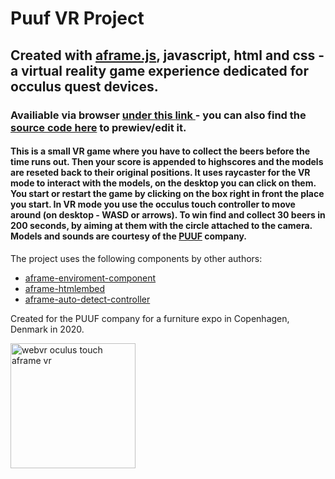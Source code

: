 # Puuf VR Project

## Created with <a target="_blank" href="https://aframe.io">aframe.js</a>, javascript, html and css - a virtual reality game experience dedicated for occulus quest devices. 

### Availiable via browser <a target="_blank" href="https://puuf-vr-2.glitch.me"> under this link </a> -</a>  you can also find the <a target="_blank" href="https://glitch.com/edit/#!/puuf-vr-2">source code here</a> to prewiev/edit it.

#### This is a small VR game where you have to collect the beers before the time runs out. Then your score is appended to highscores and the models are reseted back to their original positions. It uses raycaster for the VR mode to interact with the models, on the desktop you can click on them. You start or restart the game by clicking on the box right in front the place you start. In VR mode you use the occulus touch controller to move around (on desktop - WASD or arrows). To win find and collect 30 beers in 200 seconds, by aiming at them with the circle attached to the camera. Models and sounds are courtesy of the <a target="_blank" href="https://puuf.dk">PUUF</a> company.

The project uses the following components by other authors:

- <a href="https://github.com/supermedium/aframe-environment-component">aframe-enviroment-component</a>
- <a href="https://github.com/supereggbert/aframe-htmlembed-component">aframe-htmlembed</a>
- <a href="https://github.com/chenzlabs/auto-detect-controllers">aframe-auto-detect-controller</a>


Created for the PUUF company for a furniture expo in Copenhagen, Denmark in 2020.

<img alt="webvr oculus touch aframe vr" src="https://cdn.glitch.com/976cf13a-2711-44df-94e9-88da116434d8%2F119097985_3504449992977622_7366144113638387028_n.jpg?v=1606666150401" width="200px" />






